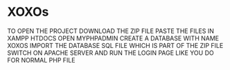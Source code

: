 # XOXOs
TO OPEN THE PROJECT
DOWNLOAD THE ZIP FILE
PASTE THE FILES IN XAMPP HTDOCS
OPEN MYPHPADMIN 
CREATE A DATABASE WITH NAME XOXOS
IMPORT THE DATABASE SQL FILE WHICH IS PART OF THE ZIP FILE
SWITCH ON APACHE SERVER AND RUN THE LOGIN PAGE LIKE YOU DO FOR NORMAL PHP FILE
